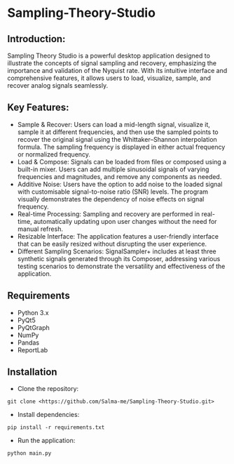 # Sampling-Theory-Studio
## Introduction:
Sampling Theory Studio is a powerful desktop application designed to illustrate the concepts of signal sampling and recovery, emphasizing the importance and validation of the Nyquist rate. With its intuitive interface and comprehensive features, it allows users to load, visualize, sample, and recover analog signals seamlessly.

## Key Features:
* Sample & Recover: Users can load a mid-length signal, visualize it, sample it at different frequencies, and then use the sampled points to recover the original signal using the Whittaker–Shannon interpolation formula. The sampling frequency is displayed in either actual frequency or normalized frequency.
* Load & Compose: Signals can be loaded from files or composed using a built-in mixer. Users can add multiple sinusoidal signals of varying frequencies and magnitudes, and remove any components as needed.
* Additive Noise: Users have the option to add noise to the loaded signal with customisable signal-to-noise ratio (SNR) levels. The program visually demonstrates the dependency of noise effects on signal frequency.
* Real-time Processing: Sampling and recovery are performed in real-time, automatically updating upon user changes without the need for manual refresh.
* Resizable Interface: The application features a user-friendly interface that can be easily resized without disrupting the user experience.
* Different Sampling Scenarios: SignalSampler+ includes at least three synthetic signals generated through its Composer, addressing various testing scenarios to demonstrate the versatility and effectiveness of the application.

## Requirements
* Python 3.x
* PyQt5
* PyQtGraph
* NumPy
* Pandas
* ReportLab

## Installation
* Clone the repository:
```
git clone <https://github.com/Salma-me/Sampling-Theory-Studio.git>
```
* Install dependencies:
```
pip install -r requirements.txt
```
* Run the application:
```
python main.py
```
